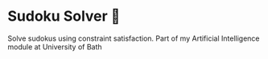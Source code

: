 # Sudoku Solver 🧩
Solve sudokus using constraint satisfaction. Part of my Artificial Intelligence module at University of Bath
